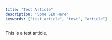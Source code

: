 ```yaml
---
title: "Test Article"
description: "Some SEO Here"
keywords: ["test article", "test", "article"]
---
```


This is a test article.
